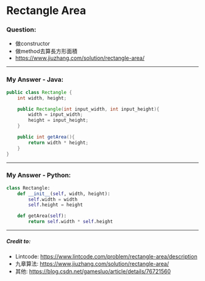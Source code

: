 # Rectangle Area 
### Question: 
* 做constructor
* 做method去算長方形面積
* https://www.jiuzhang.com/solution/rectangle-area/
    
***
### My Answer - Java:
```Java
public class Rectangle {
    int width, height;

    public Rectangle(int input_width, int input_height){
        width = input_width;
        height = input_height;
    }

    public int getArea(){
        return width * height;
    }
}

```


***
### My Answer - Python:
```Python
class Rectangle:
    def __init__(self, width, height):
        self.width = width
        self.height = height

    def getArea(self):
        return self.width * self.height
```

***

##### Credit to:
* Lintcode: https://www.lintcode.com/problem/rectangle-area/description
* 九章算法: https://www.jiuzhang.com/solution/rectangle-area/
* 其他: https://blog.csdn.net/gamesluo/article/details/76721560
